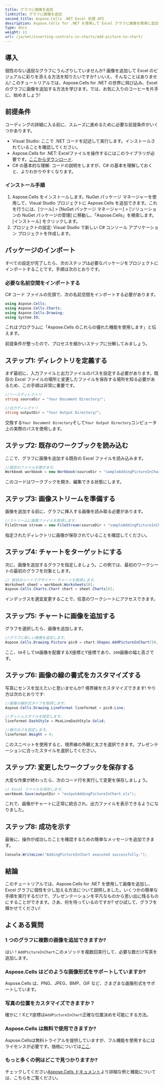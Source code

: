 ```yaml
---
title: グラフに画像を追加
linktitle: グラフに画像を追加
second_title: Aspose.Cells .NET Excel 処理 API
description: Aspose.Cells for .NET を使用して Excel グラフに画像を簡単に追加する方法を学びます。わずか数ステップでグラフやプレゼンテーションを強化できます。
type: docs
weight: 11
url: /ja/net/inserting-controls-in-charts/add-picture-to-chart/
---
```

## 導入

個性のない退屈なグラフにうんざりしていませんか? 画像を追加して Excel のビジュアルに彩りを添える方法を知りたいですか? いいえ、そんなことはありません! このチュートリアルでは、Aspose.Cells for .NET の世界に飛び込み、Excel のグラフに画像を追加する方法を学びます。では、お気に入りのコーヒーを片手に、始めましょう!

## 前提条件

コーディングの詳細に入る前に、スムーズに進めるために必要な前提条件がいくつかあります。

- Visual Studio: ここで .NET コードを記述して実行します。インストールされていることを確認してください。
- Aspose.Cells for .NET: Excelファイルを操作するにはこのライブラリが必要です。[ここからダウンロード](https://releases.aspose.com/cells/net/).
- C# の基本的な理解: コードの説明をしますが、C# の基本を理解しておくと、よりわかりやすくなります。

### インストール手順

1. Aspose.Cells をインストールします。NuGet パッケージ マネージャーを使用して、Visual Studio プロジェクトに Aspose.Cells を追加できます。これを行うには、[ツール] > [NuGet パッケージ マネージャー] > [ソリューションの NuGet パッケージの管理] に移動し、「Aspose.Cells」を検索します。[インストール] をクリックします。
2. プロジェクトの設定: Visual Studio で新しい C# コンソール アプリケーション プロジェクトを作成します。

## パッケージのインポート

すべての設定が完了したら、次のステップは必要なパッケージをプロジェクトにインポートすることです。手順は次のとおりです。

### 必要な名前空間をインポートする

C# コード ファイルの先頭で、次の名前空間をインポートする必要があります。

```csharp
using Aspose.Cells;
using Aspose.Cells.Charts;
using Aspose.Cells.Drawing;
using System.IO;
```

これはプログラムに「Aspose.Cells のこれらの優れた機能を使用します」と伝えます。

前提条件が整ったので、プロセスを細かいステップに分解してみましょう。 

## ステップ1: ディレクトリを定義する

まず最初に、入力ファイルと出力ファイルのパスを設定する必要があります。既存の Excel ファイルの場所と変更したファイルを保存する場所を知る必要があるため、この手順は非常に重要です。

```csharp
//ソースディレクトリ
string sourceDir = "Your Document Directory/";

//出力ディレクトリ
string outputDir = "Your Output Directory/";
```

交換する`Your Document Directory`そして`Your Output Directory`コンピュータ上の実際のパスを使用します。 

## ステップ2: 既存のワークブックを読み込む

ここで、グラフに画像を追加する既存の Excel ファイルを読み込みます。

```csharp
//既存のファイルを開きます。
Workbook workbook = new Workbook(sourceDir + "sampleAddingPictureInChart.xls");
```

このコードはワークブックを開き、編集できる状態にします。

## ステップ3: 画像ストリームを準備する

画像を追加する前に、グラフに挿入する画像を読み取る必要があります。 

```csharp
//ストリームに画像ファイルを取得します。
FileStream stream = new FileStream(sourceDir + "sampleAddingPictureInChart.png", FileMode.Open, FileAccess.Read);
```

指定されたディレクトリに画像が保存されていることを確認してください。

## ステップ4: チャートをターゲットにする

次に、画像を追加するグラフを指定しましょう。この例では、最初のワークシートの最初のグラフを対象とします。

```csharp
// 枚目のシートでデザイナー チャートを取得します。
Worksheet sheet = workbook.Worksheets[0];
Aspose.Cells.Charts.Chart chart = sheet.Charts[0];
```

インデックスを適宜変更することで、任意のワークシートにアクセスできます。

## ステップ5: チャートに画像を追加する

グラフを選択したら、画像を追加します。 

```csharp
//グラフに新しい画像を追加します。
Aspose.Cells.Drawing.Picture pic0 = chart.Shapes.AddPictureInChart(50, 50, stream, 200, 200);
```

ここ、`50`そして`50`画像を配置するX座標とY座標であり、`200`画像の幅と高さです。

## ステップ6: 画像の線の書式をカスタマイズする

写真にセンスを加えたいと思いませんか? 境界線をカスタマイズできます! やり方は次のとおりです:

```csharp
//画像の線形式タイプを取得します。
Aspose.Cells.Drawing.LineFormat lineformat = pic0.Line; 

//ダッシュスタイルを設定します。
lineformat.DashStyle = MsoLineDashStyle.Solid;

//線の太さを設定します。
lineformat.Weight = 4;    
```

このスニペットを使用すると、境界線の外観と太さを選択できます。プレゼンテーションに合ったスタイルを選択してください。

## ステップ7: 変更したワークブックを保存する

大変な作業が終わったら、次のコード行を実行して変更を保存しましょう。

```csharp
// Excel ファイルを保存します。
workbook.Save(outputDir + "outputAddingPictureInChart.xls");
```

これで、画像がチャートに正常に統合され、出力ファイルを表示できるようになりました。

## ステップ8: 成功を示す

最後に、操作が成功したことを確認するための簡単なメッセージを追加できます。

```csharp
Console.WriteLine("AddingPictureInChart executed successfully.");
```

## 結論

このチュートリアルでは、Aspose.Cells for .NET を使用して画像を追加し、Excel グラフに個性を少し加える方法について説明しました。いくつかの簡単な手順を実行するだけで、プレゼンテーションを平凡なものから思い出に残るものにすることができます。さあ、何を待っているのですか? ぜひ試して、グラフを輝かせてください!

## よくある質問

### 1 つのグラフに複数の画像を追加できますか?
はい！`AddPictureInChart`このメソッドを複数回実行して、必要な数だけ写真を追加します。

### Aspose.Cells はどのような画像形式をサポートしていますか?
Aspose.Cells は、PNG、JPEG、BMP、GIF など、さまざまな画像形式をサポートしています。

### 写真の位置をカスタマイズできますか？
確かに！XとY座標は`AddPictureInChart`正確な位置決めを可能にする方法。

### Aspose.Cells は無料で使用できますか?
 Aspose.Cellsは無料トライアルを提供していますが、フル機能を使用するにはライセンスが必要です。価格については[ここ](https://purchase.aspose.com/buy).

### もっと多くの例はどこで見つかりますか?
チェックしてください[Aspose.Cells ドキュメント](https://reference.aspose.com/cells/net/)より詳細な例と機能については、こちらをご覧ください。
